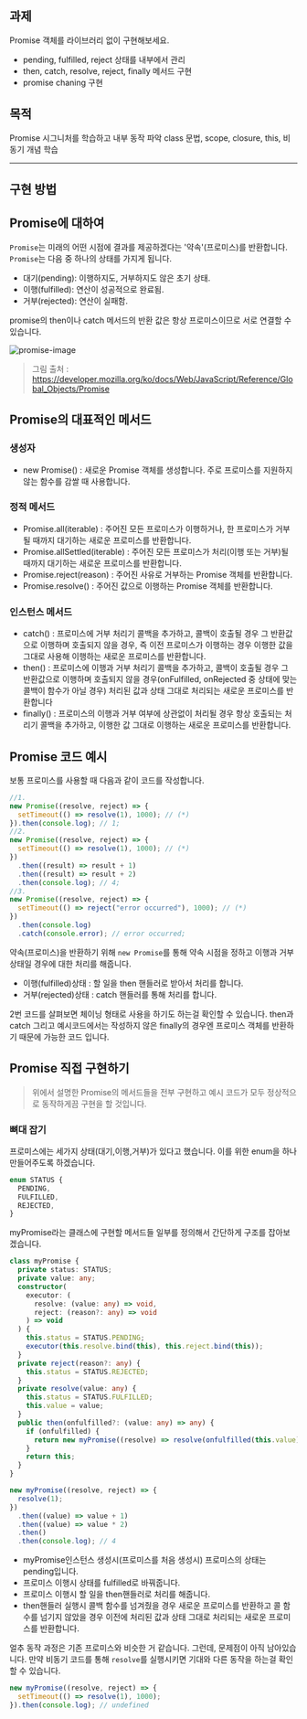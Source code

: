 ## 과제

Promise 객체를 라이브러리 없이 구현해보세요.

- pending, fulfilled, reject 상태를 내부에서 관리
- then, catch, resolve, reject, finally 메서드 구현
- promise chaning 구현

## 목적

Promise 시그니처를 학습하고 내부 동작 파악
class 문법, scope, closure, this, 비동기 개념 학습

---

## 구현 방법

## Promise에 대하여

`Promise`는 미래의 어떤 시점에 결과를 제공하겠다는 '약속'(프로미스)를 반환합니다.
`Promise`는 다음 중 하나의 상태를 가지게 됩니다.

- 대기(pending): 이행하지도, 거부하지도 않은 초기 상태.
- 이행(fulfilled): 연산이 성공적으로 완료됨.
- 거부(rejected): 연산이 실패함.

promise의 then이나 catch 메서드의 반환 값은 항상 프로미스이므로 서로 연결할 수 있습니다.

![promise-image](https://developer.mozilla.org/ko/docs/Web/JavaScript/Reference/Global_Objects/Promise/promises.png)

> 그림 출처 : <https://developer.mozilla.org/ko/docs/Web/JavaScript/Reference/Global_Objects/Promise>

## Promise의 대표적인 메서드

### 생성자

- new Promise() : 새로운 Promise 객체를 생성합니다. 주로 프로미스를 지원하지 않는 함수를 감쌀 때 사용합니다.

### 정적 메서드

- Promise.all(iterable) : 주어진 모든 프로미스가 이행하거나, 한 프로미스가 거부될 때까지 대기하는 새로운 프로미스를 반환합니다.
- Promise.allSettled(iterable) : 주어진 모든 프로미스가 처리(이행 또는 거부)될 때까지 대기하는 새로운 프로미스를 반환합니다.
- Promise.reject(reason) : 주어진 사유로 거부하는 Promise 객체를 반환합니다.
- Promise.resolve() : 주어진 값으로 이행하는 Promise 객체를 반환합니다.

### 인스턴스 메서드

- catch() : 프로미스에 거부 처리기 콜백을 추가하고, 콜백이 호출될 경우 그 반환값으로 이행하며 호출되지 않을 경우, 즉 이전 프로미스가 이행하는 경우 이행한 값을 그대로 사용해 이행하는 새로운 프로미스를 반환합니다.
- then() : 프로미스에 이행과 거부 처리기 콜백을 추가하고, 콜백이 호출될 경우 그 반환값으로 이행하며 호출되지 않을 경우(onFulfilled, onRejected 중 상태에 맞는 콜백이 함수가 아닐 경우) 처리된 값과 상태 그대로 처리되는 새로운 프로미스를 반환합니다
- finally() : 프로미스의 이행과 거부 여부에 상관없이 처리될 경우 항상 호출되는 처리기 콜백을 추가하고, 이행한 값 그대로 이행하는 새로운 프로미스를 반환합니다.

## Promise 코드 예시

보통 프로미스를 사용할 때 다음과 같이 코드를 작성합니다.

```javascript
//1.
new Promise((resolve, reject) => {
  setTimeout(() => resolve(1), 1000); // (*)
}).then(console.log); // 1;
//2.
new Promise((resolve, reject) => {
  setTimeout(() => resolve(1), 1000); // (*)
})
  .then((result) => result + 1)
  .then((result) => result + 2)
  .then(console.log); // 4;
//3.
new Promise((resolve, reject) => {
  setTimeout(() => reject("error occurred"), 1000); // (*)
})
  .then(console.log)
  .catch(console.error); // error occurred;
```

약속(프로미스)을 반환하기 위해 `new Promise`를 통해 약속 시점을 정하고 이행과 거부 상태일 경우에 대한 처리를 해줍니다.

- 이행(fulfilled)상태 : 할 일을 then 핸들러로 받아서 처리를 합니다.
- 거부(rejected)상태 : catch 핸들러를 통해 처리를 합니다.

2번 코드를 살펴보면 체이닝 형태로 사용을 하기도 하는걸 확인할 수 있습니다.
then과 catch 그리고 예시코드에서는 작성하지 않은 finally의 경우엔 프로미스 객체를 반환하기 때문에 가능한 코드 입니다.

## Promise 직접 구현하기

> 위에서 설명한 Promise의 메서드들을 전부 구현하고 예시 코드가 모두 정상적으로 동작하게끔 구현을 할 것입니다.

### 뼈대 잡기

프로미스에는 세가지 상태(대기,이행,거부)가 있다고 했습니다.
이를 위한 enum을 하나 만들어주도록 하겠습니다.

```typescript
enum STATUS {
  PENDING,
  FULFILLED,
  REJECTED,
}
```

myPromise라는 클래스에 구현할 메서드들 일부를 정의해서 간단하게 구조를 잡아보겠습니다.

```typescript
class myPromise {
  private status: STATUS;
  private value: any;
  constructor(
    executor: (
      resolve: (value: any) => void,
      reject: (reason?: any) => void
    ) => void
  ) {
    this.status = STATUS.PENDING;
    executor(this.resolve.bind(this), this.reject.bind(this));
  }
  private reject(reason?: any) {
    this.status = STATUS.REJECTED;
  }
  private resolve(value: any) {
    this.status = STATUS.FULFILLED;
    this.value = value;
  }
  public then(onfulfilled?: (value: any) => any) {
    if (onfulfilled) {
      return new myPromise((resolve) => resolve(onfulfilled(this.value)));
    }
    return this;
  }
}

new myPromise((resolve, reject) => {
  resolve(1);
})
  .then((value) => value + 1)
  .then((value) => value * 2)
  .then()
  .then(console.log); // 4
```

- myPromise인스턴스 생성시(프로미스를 처음 생성시) 프로미스의 상태는 pending입니다.
- 프로미스 이행시 상태를 fulfilled로 바꿔줍니다.
- 프로미스 이행시 할 일을 then핸들러로 처리를 해줍니다.
- then핸들러 실행시 콜백 함수를 넘겨줬을 경우 새로운 프로미스를 반환하고 콜 함수를 넘기지 않았을 경우 이전에 처리된 값과 상태 그대로 처리되는 새로운 프로미스를 반환합니다.

얼추 동작 과정은 기존 프로미스와 비슷한 거 같습니다.
그런데, 문제점이 아직 남아있습니다.
만약 비동기 코드를 통해 `resolve`를 실행시키면 기대와 다른 동작을 하는걸 확인할 수 있습니다.

```typescript
new myPromise((resolve, reject) => {
  setTimeout(() => resolve(1), 1000);
}).then(console.log); // undefined
```

